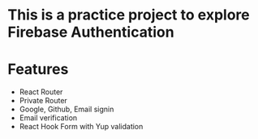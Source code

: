 # This is a practice project to explore Firebase Authentication

# Features

- React Router
- Private Router
- Google, Github, Email signin
- Email verification
- React Hook Form with Yup validation
